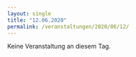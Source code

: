 ```yaml
---
layout: single
title: "12.06.2020"
permalink: /veranstaltungen/2020/06/12/
---
```


Keine Veranstaltung an diesem Tag.
